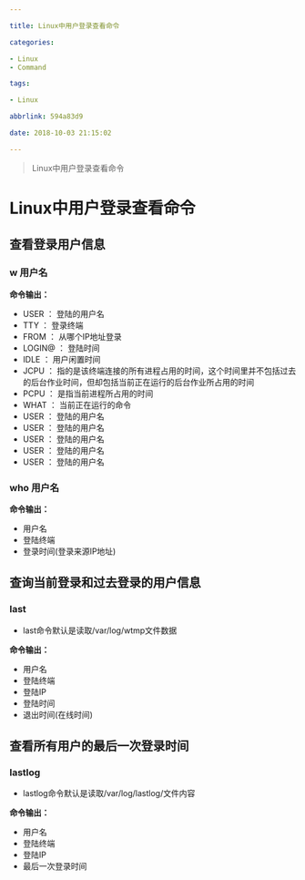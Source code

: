 ```yaml
---

title: Linux中用户登录查看命令

categories:

- Linux
- Command

tags:

- Linux

abbrlink: 594a83d9

date: 2018-10-03 21:15:02

---
```


> Linux中用户登录查看命令

<!-- more -->

# Linux中用户登录查看命令 #

## 查看登录用户信息 ##

### w 用户名 ###

**命令输出：**

- USER ： 登陆的用户名
- TTY ： 登录终端
- FROM ： 从哪个IP地址登录
- LOGIN@ ： 登陆时间
- IDLE ： 用户闲置时间
- JCPU ： 指的是该终端连接的所有进程占用的时间，这个时间里并不包括过去的后台作业时间，但却包括当前正在运行的后台作业所占用的时间
- PCPU ： 是指当前进程所占用的时间
- WHAT ： 当前正在运行的命令
- USER ： 登陆的用户名
- USER ： 登陆的用户名
- USER ： 登陆的用户名
- USER ： 登陆的用户名
- USER ： 登陆的用户名

### who 用户名 ###

**命令输出：**

- 用户名
- 登陆终端
- 登录时间(登录来源IP地址)

## 查询当前登录和过去登录的用户信息 ##

### last ###

- last命令默认是读取/var/log/wtmp文件数据

**命令输出：**

- 用户名
- 登陆终端
- 登陆IP
- 登陆时间
- 退出时间(在线时间)

## 查看所有用户的最后一次登录时间 ##

### lastlog ###

- lastlog命令默认是读取/var/log/lastlog/文件内容

**命令输出：**

- 用户名
- 登陆终端
- 登陆IP
- 最后一次登录时间
